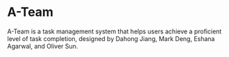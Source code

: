 # A-Team
A-Team is a task management system that helps users achieve a proficient level of task completion, designed by Dahong Jiang, Mark Deng, Eshana Agarwal, and Oliver Sun.
